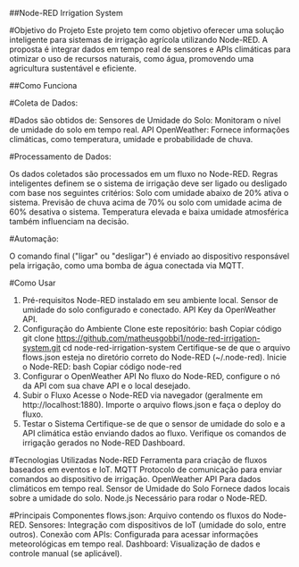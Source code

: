 ##Node-RED Irrigation System

#Objetivo do Projeto
Este projeto tem como objetivo oferecer uma solução inteligente para sistemas de irrigação agrícola utilizando Node-RED. A proposta é integrar dados em tempo real de sensores e APIs climáticas para otimizar o uso de recursos naturais, como água, promovendo uma agricultura sustentável e eficiente.

##Como Funciona

#Coleta de Dados:

#Dados são obtidos de:
Sensores de Umidade do Solo: Monitoram o nível de umidade do solo em tempo real.
API OpenWeather: Fornece informações climáticas, como temperatura, umidade e probabilidade de chuva.

#Processamento de Dados:

Os dados coletados são processados em um fluxo no Node-RED.
Regras inteligentes definem se o sistema de irrigação deve ser ligado ou desligado com base nos seguintes critérios:
Solo com umidade abaixo de 20% ativa o sistema.
Previsão de chuva acima de 70% ou solo com umidade acima de 60% desativa o sistema.
Temperatura elevada e baixa umidade atmosférica também influenciam na decisão.

#Automação:

O comando final ("ligar" ou "desligar") é enviado ao dispositivo responsável pela irrigação, como uma bomba de água conectada via MQTT.

#Como Usar
1. Pré-requisitos
Node-RED instalado em seu ambiente local.
Sensor de umidade do solo configurado e conectado.
API Key da OpenWeather API.
2. Configuração do Ambiente
Clone este repositório:
bash
Copiar código
git clone https://github.com/matheusgobbi1/node-red-irrigation-system.git
cd node-red-irrigation-system
Certifique-se de que o arquivo flows.json esteja no diretório correto do Node-RED (~/.node-red).
Inicie o Node-RED:
bash
Copiar código
node-red
3. Configurar o OpenWeather API
No fluxo do Node-RED, configure o nó da API com sua chave API e o local desejado.
4. Subir o Fluxo
Acesse o Node-RED via navegador (geralmente em http://localhost:1880).
Importe o arquivo flows.json e faça o deploy do fluxo.
5. Testar o Sistema
Certifique-se de que o sensor de umidade do solo e a API climática estão enviando dados ao fluxo.
Verifique os comandos de irrigação gerados no Node-RED Dashboard.

#Tecnologias Utilizadas
Node-RED
Ferramenta para criação de fluxos baseados em eventos e IoT.
MQTT
Protocolo de comunicação para enviar comandos ao dispositivo de irrigação.
OpenWeather API
Para dados climáticos em tempo real.
Sensor de Umidade do Solo
Fornece dados locais sobre a umidade do solo.
Node.js
Necessário para rodar o Node-RED.

#Principais Componentes
flows.json: Arquivo contendo os fluxos do Node-RED.
Sensores: Integração com dispositivos de IoT (umidade do solo, entre outros).
Conexão com APIs: Configurada para acessar informações meteorológicas em tempo real.
Dashboard: Visualização de dados e controle manual (se aplicável).

